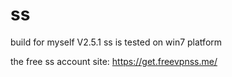 # ss

build for myself
V2.5.1 ss is tested on win7 platform

the free ss account site:
https://get.freevpnss.me/
